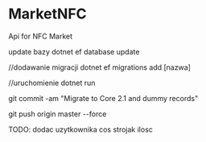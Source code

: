 # MarketNFC
Api for NFC Market

update bazy
dotnet ef database update

//dodawanie migracji
dotnet ef migrations add [nazwa]

//uruchomienie
dotnet run

git commit -am "Migrate to Core 2.1 and dummy records"

 git push origin master --force

TODO:
dodac uzytkownika cos strojak ilosc 
